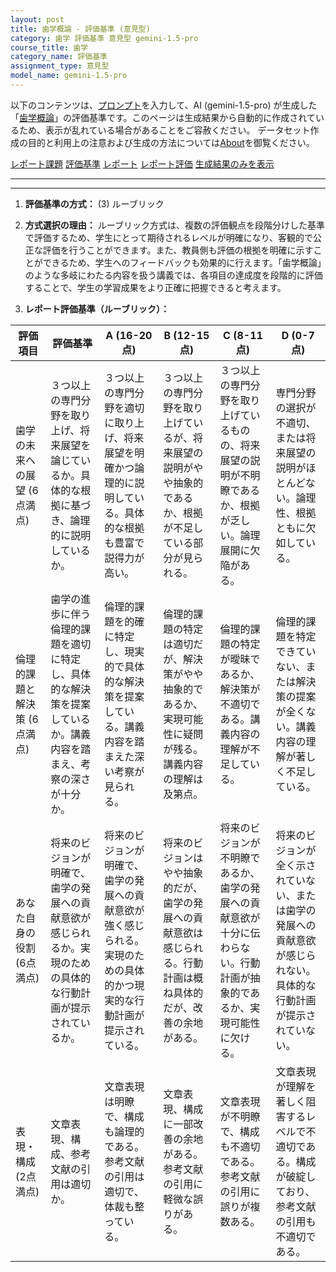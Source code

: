 ```yaml
---
layout: post
title: 歯学概論 - 評価基準 (意見型)
category: 歯学 評価基準 意見型 gemini-1.5-pro
course_title: 歯学
category_name: 評価基準
assignment_type: 意見型
model_name: gemini-1.5-pro
---
```


以下のコンテンツは、[プロンプト](https://github.com/takedatoshiyuki/synthetic_assignments/tree/main/generated/歯学/gemini-1.5-pro/prompt_評価基準-意見型.md)を入力して、AI (gemini-1.5-pro) が生成した「[歯学概論](/contents/歯学/)」の評価基準です。このページは生成結果から自動的に作成されているため、表示が乱れている場合があることをご容赦ください。
データセット作成の目的と利用上の注意および生成の方法については[About](/About)を御覧ください。

[レポート課題](../レポート課題-意見型)
[評価基準](../評価基準-意見型)
[レポート](../レポート-意見型)
[レポート評価](../レポート評価-意見型)
[生成結果のみを表示](https://github.com/takedatoshiyuki/synthetic_assignments/tree/main/generated/歯学/gemini-1.5-pro/評価基準-意見型.md)
  

***
***
  
1. **評価基準の方式：** (3) ルーブリック

2. **方式選択の理由：** ルーブリック方式は、複数の評価観点を段階分けした基準で評価するため、学生にとって期待されるレベルが明確になり、客観的で公正な評価を行うことができます。また、教員側も評価の根拠を明確に示すことができるため、学生へのフィードバックも効果的に行えます。「歯学概論」のような多岐にわたる内容を扱う講義では、各項目の達成度を段階的に評価することで、学生の学習成果をより正確に把握できると考えます。

3. **レポート評価基準（ルーブリック）：**

| 評価項目 | 評価基準 | A (16-20点) | B (12-15点) | C (8-11点) | D (0-7点) |
|---|---|---|---|---|---|
| 歯学の未来への展望 (6点満点) | ３つ以上の専門分野を取り上げ、将来展望を論じているか。具体的な根拠に基づき、論理的に説明しているか。 | ３つ以上の専門分野を適切に取り上げ、将来展望を明確かつ論理的に説明している。具体的な根拠も豊富で説得力が高い。 | ３つ以上の専門分野を取り上げているが、将来展望の説明がやや抽象的であるか、根拠が不足している部分が見られる。 | ３つ以上の専門分野を取り上げているものの、将来展望の説明が不明瞭であるか、根拠が乏しい。論理展開に欠陥がある。 | 専門分野の選択が不適切、または将来展望の説明がほとんどない。論理性、根拠ともに欠如している。 |
| 倫理的課題と解決策 (6点満点) | 歯学の進歩に伴う倫理的課題を適切に特定し、具体的な解決策を提案しているか。講義内容を踏まえ、考察の深さが十分か。 | 倫理的課題を的確に特定し、現実的で具体的な解決策を提案している。講義内容を踏まえた深い考察が見られる。 | 倫理的課題の特定は適切だが、解決策がやや抽象的であるか、実現可能性に疑問が残る。講義内容の理解は及第点。 | 倫理的課題の特定が曖昧であるか、解決策が不適切である。講義内容の理解が不足している。 | 倫理的課題を特定できていない、または解決策の提案が全くない。講義内容の理解が著しく不足している。 |
| あなた自身の役割 (6点満点) | 将来のビジョンが明確で、歯学の発展への貢献意欲が感じられるか。実現のための具体的な行動計画が提示されているか。 |  将来のビジョンが明確で、歯学の発展への貢献意欲が強く感じられる。実現のための具体的かつ現実的な行動計画が提示されている。 | 将来のビジョンはやや抽象的だが、歯学の発展への貢献意欲は感じられる。行動計画は概ね具体的だが、改善の余地がある。 | 将来のビジョンが不明瞭であるか、歯学の発展への貢献意欲が十分に伝わらない。行動計画が抽象的であるか、実現可能性に欠ける。 | 将来のビジョンが全く示されていない、または歯学の発展への貢献意欲が感じられない。具体的な行動計画が提示されていない。 |
| 表現・構成 (2点満点) | 文章表現、構成、参考文献の引用は適切か。 | 文章表現は明瞭で、構成も論理的である。参考文献の引用は適切で、体裁も整っている。 | 文章表現、構成に一部改善の余地がある。参考文献の引用に軽微な誤りがある。 | 文章表現が不明瞭で、構成も不適切である。参考文献の引用に誤りが複数ある。 | 文章表現が理解を著しく阻害するレベルで不適切である。構成が破綻しており、参考文献の引用も不適切である。 |
